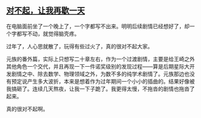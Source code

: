 ## [对不起，让我再歇一天](https://www.xxbiquge.com/11_11207/9226175.html)


  在电脑面前坐了一个晚上了，一个字都写不出来。明明后续剧情已经想好了，却一个字都写不动，就觉得脑壳疼。

  过年了，人心思就散了，玩得有些过火了，真的很对不起大家。

  元族的番外篇，实际上只想写二十章左右，作为一个过渡剧情，主要是给王崎之外其他角色一个交代，并且再现一下一件诺奖级别的发现过程——算是后期星际大开发剧情之中、除去数学、物理领域之外，为数不多的纯学术剧情了。元族那边也没有预定说产生多大波折，本来是想着作为过年期间一个小小的插曲的。结果好像被我搞砸了。连续几天熬夜，让我一下子跪了。我更得太慢，不拖沓的剧情也拖沓了起来。

  真的很对不起啊。

